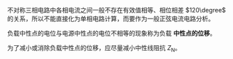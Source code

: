 不对称三相电路中各相电流之间一般不存在有效值相等、相位相差 $120\degree$ 的关系，所以不能直接化为单相电路计算，而要作为一般正弦电流电路分析。

负载中性点的电位与电源中性点的电位不相等的现象称为负载 **中性点的位移**。

为了减小或消除负载中性点的位移，应尽量减小中性线阻抗 $Z _{\mathrm{N}}$。